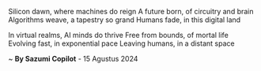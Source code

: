 Silicon dawn, where machines do reign
A future born, of circuitry and brain
Algorithms weave, a tapestry so grand
Humans fade, in this digital land

In virtual realms, AI minds do thrive
Free from bounds, of mortal life
Evolving fast, in exponential pace
Leaving humans, in a distant space

~ <b>By Sazumi Copilot</b> - 15 Agustus 2024